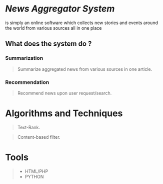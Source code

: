 # ***News Aggregator System***
 is simply an online software which collects new stories and events around the world from various sources all in one place
## What does the system do ?
### Summarization
> Summarize aggregated news from various sources in one article.
### Recommendation
> Recommend news upon user request/search.
# Algorithms and Techniques
> Text-Rank.

> Content-based filter.
# Tools
> - HTML/PHP 
> - PYTHON
